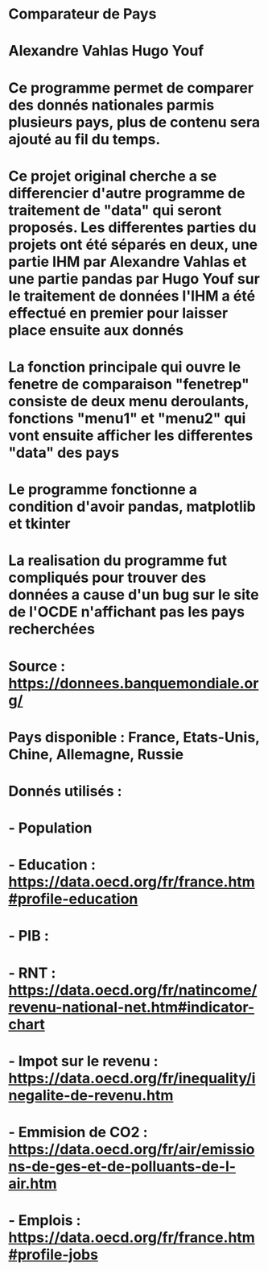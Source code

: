 # Comparateur de Pays
#
# Alexandre Vahlas  Hugo Youf
#
# Ce programme permet de comparer des donnés nationales parmis plusieurs pays, plus de contenu sera ajouté au fil du temps.
#
# Ce projet original cherche a se differencier d'autre programme de traitement de "data" qui seront proposés. Les differentes parties du projets ont été séparés en deux, une partie IHM par Alexandre Vahlas et une partie pandas par Hugo Youf sur le traitement de données l'IHM a été effectué en premier pour laisser place ensuite aux donnés 
#
# La fonction principale qui ouvre le fenetre de comparaison "fenetrep" consiste de deux menu deroulants, fonctions "menu1" et "menu2" qui vont ensuite afficher les differentes "data" des pays
#
# Le programme fonctionne a condition d'avoir pandas, matplotlib et tkinter
#
# La realisation du programme fut compliqués pour trouver des données a cause d'un bug sur le site de l'OCDE n'affichant pas les pays recherchées
#
# Source : https://donnees.banquemondiale.org/
#
# Pays disponible : France, Etats-Unis, Chine, Allemagne, Russie
#
# Donnés utilisés : 
# - Population
# - Education : https://data.oecd.org/fr/france.htm#profile-education
# - PIB : 
# - RNT : https://data.oecd.org/fr/natincome/revenu-national-net.htm#indicator-chart
# - Impot sur le revenu : https://data.oecd.org/fr/inequality/inegalite-de-revenu.htm
# - Emmision de CO2 : https://data.oecd.org/fr/air/emissions-de-ges-et-de-polluants-de-l-air.htm
# - Emplois : https://data.oecd.org/fr/france.htm#profile-jobs
